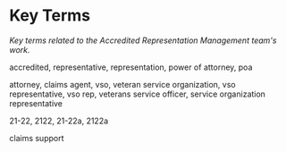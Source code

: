 # Key Terms
_Key terms related to the Accredited Representation Management team's work._

accredited, representative, representation, power of attorney, poa

attorney, claims agent, vso, veteran service organization, vso representative, vso rep, veterans service officer, service organization representative

21-22, 2122, 21-22a, 2122a

claims support
